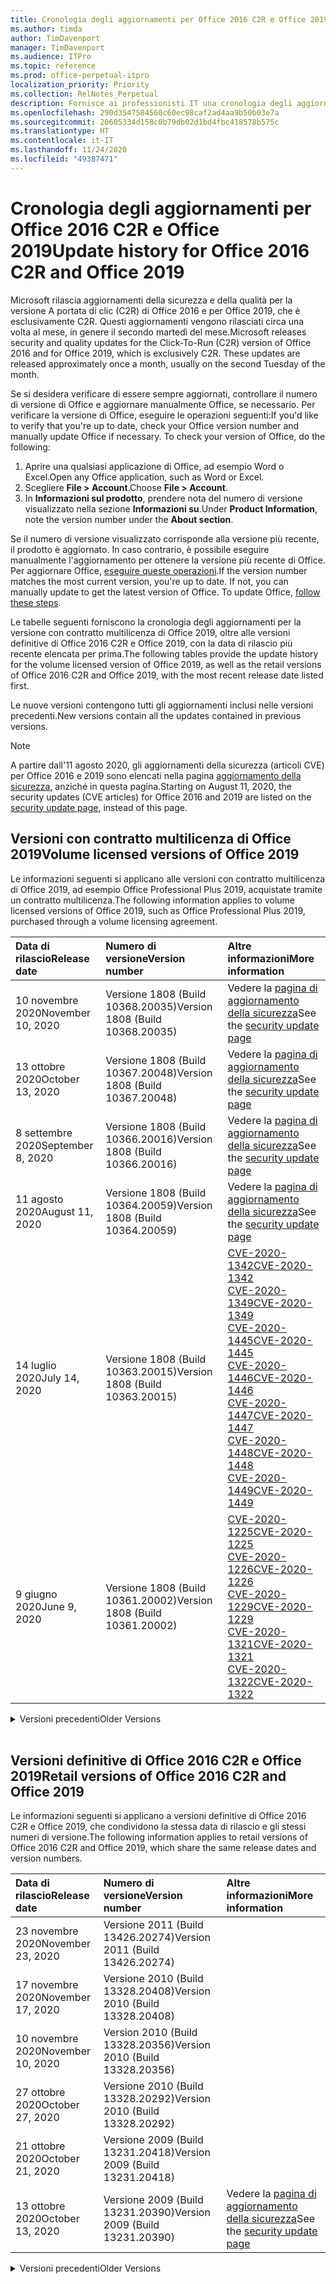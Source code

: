 ```yaml
---
title: Cronologia degli aggiornamenti per Office 2016 C2R e Office 2019
ms.author: timda
author: TimDavenport
manager: TimDavenport
ms.audience: ITPro
ms.topic: reference
ms.prod: office-perpetual-itpro
localization_priority: Priority
ms.collection: RelNotes_Perpetual
description: Fornisce ai professionisti IT una cronologia degli aggiornamenti per le versioni con licenza perpetua di Office 2016 e 2019 che usano la tecnologia A portata di clic (C2R)
ms.openlocfilehash: 290d3547584560c60ec98caf2ad4aa9b50b03e7a
ms.sourcegitcommit: 20605334d158c0b79db02d1bd4fbc418578b575c
ms.translationtype: HT
ms.contentlocale: it-IT
ms.lasthandoff: 11/24/2020
ms.locfileid: "49387471"
---
```

# <a name="update-history-for-office-2016-c2r-and-office-2019"></a><span data-ttu-id="23f3d-103">Cronologia degli aggiornamenti per Office 2016 C2R e Office 2019</span><span class="sxs-lookup"><span data-stu-id="23f3d-103">Update history for Office 2016 C2R and Office 2019</span></span>

<span data-ttu-id="23f3d-p101">Microsoft rilascia aggiornamenti della sicurezza e della qualità per la versione A portata di clic (C2R) di Office 2016 e per Office 2019, che è esclusivamente C2R. Questi aggiornamenti vengono rilasciati circa una volta al mese, in genere il secondo martedì del mese.</span><span class="sxs-lookup"><span data-stu-id="23f3d-p101">Microsoft releases security and quality updates for the Click-To-Run (C2R) version of Office 2016 and for Office 2019, which is exclusively C2R. These updates are released approximately once a month, usually on the second Tuesday of the month.</span></span>

<span data-ttu-id="23f3d-p102">Se si desidera verificare di essere sempre aggiornati, controllare il numero di versione di Office e aggiornare manualmente Office, se necessario. Per verificare la versione di Office, eseguire le operazioni seguenti:</span><span class="sxs-lookup"><span data-stu-id="23f3d-p102">If you'd like to verify that you're up to date, check your Office version number and manually update Office if necessary. To check your version of Office, do the following:</span></span>

  1.    <span data-ttu-id="23f3d-108">Aprire una qualsiasi applicazione di Office, ad esempio Word o Excel.</span><span class="sxs-lookup"><span data-stu-id="23f3d-108">Open any Office application, such as Word or Excel.</span></span>
  2.    <span data-ttu-id="23f3d-109">Scegliere **File > Account**.</span><span class="sxs-lookup"><span data-stu-id="23f3d-109">Choose **File > Account**.</span></span>
  3.    <span data-ttu-id="23f3d-110">In **Informazioni sul prodotto**, prendere nota del numero di versione visualizzato nella sezione **Informazioni su**.</span><span class="sxs-lookup"><span data-stu-id="23f3d-110">Under **Product Information**, note the version number under the **About section**.</span></span>

<span data-ttu-id="23f3d-p103">Se il numero di versione visualizzato corrisponde alla versione più recente, il prodotto è aggiornato. In caso contrario, è possibile eseguire manualmente l'aggiornamento per ottenere la versione più recente di Office. Per aggiornare Office, [eseguire queste operazioni](https://support.office.com/article/2ab296f3-7f03-43a2-8e50-46de917611c5).</span><span class="sxs-lookup"><span data-stu-id="23f3d-p103">If the version number matches the most current version, you're up to date. If not, you can manually update to get the latest version of Office. To update Office, [follow these steps](https://support.office.com/article/2ab296f3-7f03-43a2-8e50-46de917611c5).</span></span>


<span data-ttu-id="23f3d-114">Le tabelle seguenti forniscono la cronologia degli aggiornamenti per la versione con contratto multilicenza di Office 2019, oltre alle versioni definitive di Office 2016 C2R e Office 2019, con la data di rilascio più recente elencata per prima.</span><span class="sxs-lookup"><span data-stu-id="23f3d-114">The following tables provide the update history for the volume licensed version of Office 2019, as well as the retail versions of Office 2016 C2R and Office 2019, with the most recent release date listed first.</span></span>

<span data-ttu-id="23f3d-115">Le nuove versioni contengono tutti gli aggiornamenti inclusi nelle versioni precedenti.</span><span class="sxs-lookup"><span data-stu-id="23f3d-115">New versions contain all the updates contained in previous versions.</span></span>


 > [!NOTE]
> <span data-ttu-id="23f3d-116">A partire dall'11 agosto 2020, gli aggiornamenti della sicurezza (articoli CVE) per Office 2016 e 2019 sono elencati nella pagina [aggiornamento della sicurezza](https://docs.microsoft.com/officeupdates/microsoft365-apps-security-updates), anziché in questa pagina.</span><span class="sxs-lookup"><span data-stu-id="23f3d-116">Starting on August 11, 2020, the security updates (CVE articles) for Office 2016 and 2019 are listed on the [security update page](https://docs.microsoft.com/officeupdates/microsoft365-apps-security-updates), instead of this page.</span></span> 


## <a name="volume-licensed-versions-of-office-2019"></a><span data-ttu-id="23f3d-117">Versioni con contratto multilicenza di Office 2019</span><span class="sxs-lookup"><span data-stu-id="23f3d-117">Volume licensed versions of Office 2019</span></span>
<span data-ttu-id="23f3d-118">Le informazioni seguenti si applicano alle versioni con contratto multilicenza di Office 2019, ad esempio Office Professional Plus 2019, acquistate tramite un contratto multilicenza.</span><span class="sxs-lookup"><span data-stu-id="23f3d-118">The following information applies to volume licensed versions of Office 2019, such as Office Professional Plus 2019, purchased through a volume licensing agreement.</span></span>

[//]: # (NON RIMUOVERE L'INIZIO DELLA TABELLA VL)


|<span data-ttu-id="23f3d-120">**Data di rilascio**</span><span class="sxs-lookup"><span data-stu-id="23f3d-120">**Release date**</span></span>|<span data-ttu-id="23f3d-121">**Numero di versione**</span><span class="sxs-lookup"><span data-stu-id="23f3d-121">**Version number**</span></span>|<span data-ttu-id="23f3d-122">**Altre informazioni**</span><span class="sxs-lookup"><span data-stu-id="23f3d-122">**More information**</span></span>|
|:-----|:-----|:-----|
|<span data-ttu-id="23f3d-123">10 novembre 2020</span><span class="sxs-lookup"><span data-stu-id="23f3d-123">November 10, 2020</span></span>|<span data-ttu-id="23f3d-124">Versione 1808 (Build 10368.20035)</span><span class="sxs-lookup"><span data-stu-id="23f3d-124">Version 1808 (Build 10368.20035)</span></span>| <span data-ttu-id="23f3d-125">Vedere la [pagina di aggiornamento della sicurezza](https://docs.microsoft.com/officeupdates/microsoft365-apps-security-updates)</span><span class="sxs-lookup"><span data-stu-id="23f3d-125">See the [security update page](https://docs.microsoft.com/officeupdates/microsoft365-apps-security-updates)</span></span> |
|<span data-ttu-id="23f3d-126">13 ottobre 2020</span><span class="sxs-lookup"><span data-stu-id="23f3d-126">October 13, 2020</span></span>|<span data-ttu-id="23f3d-127">Versione 1808 (Build 10367.20048)</span><span class="sxs-lookup"><span data-stu-id="23f3d-127">Version 1808 (Build 10367.20048)</span></span>|<span data-ttu-id="23f3d-128">Vedere la [pagina di aggiornamento della sicurezza](https://docs.microsoft.com/officeupdates/microsoft365-apps-security-updates)</span><span class="sxs-lookup"><span data-stu-id="23f3d-128">See the [security update page](https://docs.microsoft.com/officeupdates/microsoft365-apps-security-updates)</span></span>  |
|<span data-ttu-id="23f3d-129">8 settembre 2020</span><span class="sxs-lookup"><span data-stu-id="23f3d-129">September 8, 2020</span></span>|<span data-ttu-id="23f3d-130">Versione 1808 (Build 10366.20016)</span><span class="sxs-lookup"><span data-stu-id="23f3d-130">Version 1808 (Build 10366.20016)</span></span>|<span data-ttu-id="23f3d-131">Vedere la [pagina di aggiornamento della sicurezza](https://docs.microsoft.com/officeupdates/microsoft365-apps-security-updates)</span><span class="sxs-lookup"><span data-stu-id="23f3d-131">See the [security update page](https://docs.microsoft.com/officeupdates/microsoft365-apps-security-updates)</span></span> |
|<span data-ttu-id="23f3d-132">11 agosto 2020</span><span class="sxs-lookup"><span data-stu-id="23f3d-132">August 11, 2020</span></span>|<span data-ttu-id="23f3d-133">Versione 1808 (Build 10364.20059)</span><span class="sxs-lookup"><span data-stu-id="23f3d-133">Version 1808 (Build 10364.20059)</span></span>|<span data-ttu-id="23f3d-134">Vedere la [pagina di aggiornamento della sicurezza](https://docs.microsoft.com/officeupdates/microsoft365-apps-security-updates)</span><span class="sxs-lookup"><span data-stu-id="23f3d-134">See the [security update page](https://docs.microsoft.com/officeupdates/microsoft365-apps-security-updates)</span></span> |
|<span data-ttu-id="23f3d-135">14 luglio 2020</span><span class="sxs-lookup"><span data-stu-id="23f3d-135">July 14, 2020</span></span>   |<span data-ttu-id="23f3d-136">Versione 1808 (Build 10363.20015)</span><span class="sxs-lookup"><span data-stu-id="23f3d-136">Version 1808 (Build 10363.20015)</span></span>  |[<span data-ttu-id="23f3d-137">CVE-2020-1342</span><span class="sxs-lookup"><span data-stu-id="23f3d-137">CVE-2020-1342</span></span>](https://portal.msrc.microsoft.com/en-US/security-guidance/advisory/CVE-2020-1342) <br/>[<span data-ttu-id="23f3d-138">CVE-2020-1349</span><span class="sxs-lookup"><span data-stu-id="23f3d-138">CVE-2020-1349</span></span>](https://portal.msrc.microsoft.com/en-US/security-guidance/advisory/CVE-2020-1349) <br/>[<span data-ttu-id="23f3d-139">CVE-2020-1445</span><span class="sxs-lookup"><span data-stu-id="23f3d-139">CVE-2020-1445</span></span>](https://portal.msrc.microsoft.com/en-US/security-guidance/advisory/CVE-2020-1445) <br/>[<span data-ttu-id="23f3d-140">CVE-2020-1446</span><span class="sxs-lookup"><span data-stu-id="23f3d-140">CVE-2020-1446</span></span>](https://portal.msrc.microsoft.com/en-US/security-guidance/advisory/CVE-2020-1446) <br/>[<span data-ttu-id="23f3d-141">CVE-2020-1447</span><span class="sxs-lookup"><span data-stu-id="23f3d-141">CVE-2020-1447</span></span>](https://portal.msrc.microsoft.com/en-US/security-guidance/advisory/CVE-2020-1447) <br/>[<span data-ttu-id="23f3d-142">CVE-2020-1448</span><span class="sxs-lookup"><span data-stu-id="23f3d-142">CVE-2020-1448</span></span>](https://portal.msrc.microsoft.com/en-US/security-guidance/advisory/CVE-2020-1448) <br/>[<span data-ttu-id="23f3d-143">CVE-2020-1449</span><span class="sxs-lookup"><span data-stu-id="23f3d-143">CVE-2020-1449</span></span>](https://portal.msrc.microsoft.com/en-US/security-guidance/advisory/CVE-2020-1449) <br/>|
|<span data-ttu-id="23f3d-144">9 giugno 2020</span><span class="sxs-lookup"><span data-stu-id="23f3d-144">June 9, 2020</span></span>   |<span data-ttu-id="23f3d-145">Versione 1808 (Build 10361.20002)</span><span class="sxs-lookup"><span data-stu-id="23f3d-145">Version 1808 (Build 10361.20002)</span></span>  |[<span data-ttu-id="23f3d-146">CVE-2020-1225</span><span class="sxs-lookup"><span data-stu-id="23f3d-146">CVE-2020-1225</span></span>](https://portal.msrc.microsoft.com/en-US/security-guidance/advisory/CVE-2020-1225) <br/> [<span data-ttu-id="23f3d-147">CVE-2020-1226</span><span class="sxs-lookup"><span data-stu-id="23f3d-147">CVE-2020-1226</span></span>](https://portal.msrc.microsoft.com/en-US/security-guidance/advisory/CVE-2020-1226) <br/>[<span data-ttu-id="23f3d-148">CVE-2020-1229</span><span class="sxs-lookup"><span data-stu-id="23f3d-148">CVE-2020-1229</span></span>](https://portal.msrc.microsoft.com/en-US/security-guidance/advisory/CVE-2020-1229) <br/>[<span data-ttu-id="23f3d-149">CVE-2020-1321</span><span class="sxs-lookup"><span data-stu-id="23f3d-149">CVE-2020-1321</span></span>](https://portal.msrc.microsoft.com/en-US/security-guidance/advisory/CVE-2020-1321) <br/>[<span data-ttu-id="23f3d-150">CVE-2020-1322</span><span class="sxs-lookup"><span data-stu-id="23f3d-150">CVE-2020-1322</span></span>](https://portal.msrc.microsoft.com/en-US/security-guidance/advisory/CVE-2020-1322) <br/>|


[//]: # (NON RIMUOVERE LA FINE DELLA TABELLA VL)

<details>
<summary><span data-ttu-id="23f3d-152">Versioni precedenti</span><span class="sxs-lookup"><span data-stu-id="23f3d-152">Older Versions</span></span></summary>
 

[//]: # (NON RIMUOVERE L'INIZIO DELLA VECCHIA TABELLA VL)


|<span data-ttu-id="23f3d-154">**Data di rilascio**</span><span class="sxs-lookup"><span data-stu-id="23f3d-154">**Release date**</span></span>|<span data-ttu-id="23f3d-155">**Numero di versione**</span><span class="sxs-lookup"><span data-stu-id="23f3d-155">**Version number**</span></span>|<span data-ttu-id="23f3d-156">**Altre informazioni**</span><span class="sxs-lookup"><span data-stu-id="23f3d-156">**More information**</span></span>|
|:-----|:-----|:-----|
|<span data-ttu-id="23f3d-157">12 maggio 2020</span><span class="sxs-lookup"><span data-stu-id="23f3d-157">May 12, 2020</span></span>   |<span data-ttu-id="23f3d-158">Versione 1808 (Build 10359.20023)</span><span class="sxs-lookup"><span data-stu-id="23f3d-158">Version 1808 (Build 10359.20023)</span></span>  |[<span data-ttu-id="23f3d-159">CVE-2020-0901</span><span class="sxs-lookup"><span data-stu-id="23f3d-159">CVE-2020-0901</span></span>](https://portal.msrc.microsoft.com/en-US/security-guidance/advisory/CVE-2020-0901) <br/> |
|<span data-ttu-id="23f3d-160">14 aprile 2020</span><span class="sxs-lookup"><span data-stu-id="23f3d-160">April 14, 2020</span></span>   |<span data-ttu-id="23f3d-161">Versione 1808 (Build 10358.20061)</span><span class="sxs-lookup"><span data-stu-id="23f3d-161">Version 1808 (Build 10358.20061)</span></span>  |[<span data-ttu-id="23f3d-162">CVE-2020-0760</span><span class="sxs-lookup"><span data-stu-id="23f3d-162">CVE-2020-0760</span></span>](https://portal.msrc.microsoft.com/en-US/security-guidance/advisory/CVE-2020-0760) <br/> [<span data-ttu-id="23f3d-163">CVE-2020-0906</span><span class="sxs-lookup"><span data-stu-id="23f3d-163">CVE-2020-0906</span></span>](https://portal.msrc.microsoft.com/en-US/security-guidance/advisory/CVE-2020-0906) <br/> [<span data-ttu-id="23f3d-164">CVE-2020-0961</span><span class="sxs-lookup"><span data-stu-id="23f3d-164">CVE-2020-0961</span></span>](https://portal.msrc.microsoft.com/en-US/security-guidance/advisory/CVE-2020-0961) <br/> [<span data-ttu-id="23f3d-165">CVE-2020-0980</span><span class="sxs-lookup"><span data-stu-id="23f3d-165">CVE-2020-0980</span></span>](https://portal.msrc.microsoft.com/en-US/security-guidance/advisory/CVE-2020-0980) <br/>[<span data-ttu-id="23f3d-166">CVE-2020-0991</span><span class="sxs-lookup"><span data-stu-id="23f3d-166">CVE-2020-0991</span></span>](https://portal.msrc.microsoft.com/en-US/security-guidance/advisory/CVE-2020-0991) <br/> |
|<span data-ttu-id="23f3d-167">10 marzo 2020</span><span class="sxs-lookup"><span data-stu-id="23f3d-167">March 10, 2020</span></span>   |<span data-ttu-id="23f3d-168">Versione 1808 (Build 10357.20081)</span><span class="sxs-lookup"><span data-stu-id="23f3d-168">Version 1808 (Build 10357.20081)</span></span>  |[<span data-ttu-id="23f3d-169">CVE-2020-0850</span><span class="sxs-lookup"><span data-stu-id="23f3d-169">CVE-2020-0850</span></span>](https://portal.msrc.microsoft.com/en-US/security-guidance/advisory/CVE-2020-0850) <br/> [<span data-ttu-id="23f3d-170">CVE-2020-0852</span><span class="sxs-lookup"><span data-stu-id="23f3d-170">CVE-2020-0852</span></span>](https://portal.msrc.microsoft.com/en-US/security-guidance/advisory/CVE-2020-0852) <br/> [<span data-ttu-id="23f3d-171">CVE-2020-0892</span><span class="sxs-lookup"><span data-stu-id="23f3d-171">CVE-2020-0892</span></span>](https://portal.msrc.microsoft.com/en-US/security-guidance/advisory/CVE-2020-0892) <br/>  |
|<span data-ttu-id="23f3d-172">11 febbraio 2020</span><span class="sxs-lookup"><span data-stu-id="23f3d-172">February 11, 2020</span></span>   |<span data-ttu-id="23f3d-173">Versione 1808 (Build 10356.20006)</span><span class="sxs-lookup"><span data-stu-id="23f3d-173">Version 1808 (Build 10356.20006)</span></span>  |[<span data-ttu-id="23f3d-174">CVE-2020-0696</span><span class="sxs-lookup"><span data-stu-id="23f3d-174">CVE-2020-0696</span></span>](https://portal.msrc.microsoft.com/en-us/security-guidance/advisory/CVE-2020-0696) <br/> [<span data-ttu-id="23f3d-175">CVE-2020-0759</span><span class="sxs-lookup"><span data-stu-id="23f3d-175">CVE-2020-0759</span></span>](https://portal.msrc.microsoft.com/en-US/security-guidance/advisory/CVE-2020-0759) <br/>  |


[//]: # (NON RIMUOVERE LA FINE DELLA VECCHIA TABELLA VL)

</details>


<br/>

## <a name="retail-versions-of-office-2016-c2r-and-office-2019"></a><span data-ttu-id="23f3d-177">Versioni definitive di Office 2016 C2R e Office 2019</span><span class="sxs-lookup"><span data-stu-id="23f3d-177">Retail versions of Office 2016 C2R and Office 2019</span></span>
<span data-ttu-id="23f3d-178">Le informazioni seguenti si applicano a versioni definitive di Office 2016 C2R e Office 2019, che condividono la stessa data di rilascio e gli stessi numeri di versione.</span><span class="sxs-lookup"><span data-stu-id="23f3d-178">The following information applies to retail versions of Office 2016 C2R and Office 2019, which share the same release dates and version numbers.</span></span>

[//]: # (NON RIMUOVERE L'INIZIO DELLA TABELLA RETAIL)


|<span data-ttu-id="23f3d-180">**Data di rilascio**</span><span class="sxs-lookup"><span data-stu-id="23f3d-180">**Release date**</span></span>|<span data-ttu-id="23f3d-181">**Numero di versione**</span><span class="sxs-lookup"><span data-stu-id="23f3d-181">**Version number**</span></span>|<span data-ttu-id="23f3d-182">**Altre informazioni**</span><span class="sxs-lookup"><span data-stu-id="23f3d-182">**More information**</span></span>|
|:-----|:-----|:-----|
|<span data-ttu-id="23f3d-183">23 novembre 2020</span><span class="sxs-lookup"><span data-stu-id="23f3d-183">November 23, 2020</span></span>|<span data-ttu-id="23f3d-184">Versione 2011 (Build 13426.20274)</span><span class="sxs-lookup"><span data-stu-id="23f3d-184">Version 2011 (Build 13426.20274)</span></span>| |
|<span data-ttu-id="23f3d-185">17 novembre 2020</span><span class="sxs-lookup"><span data-stu-id="23f3d-185">November 17, 2020</span></span>|<span data-ttu-id="23f3d-186">Versione 2010 (Build 13328.20408)</span><span class="sxs-lookup"><span data-stu-id="23f3d-186">Version 2010 (Build 13328.20408)</span></span>| |
|<span data-ttu-id="23f3d-187">10 novembre 2020</span><span class="sxs-lookup"><span data-stu-id="23f3d-187">November 10, 2020</span></span>|<span data-ttu-id="23f3d-188">Version 2010 (Build 13328.20356)</span><span class="sxs-lookup"><span data-stu-id="23f3d-188">Version 2010 (Build 13328.20356)</span></span>| |
|<span data-ttu-id="23f3d-189">27 ottobre 2020</span><span class="sxs-lookup"><span data-stu-id="23f3d-189">October 27, 2020</span></span>|<span data-ttu-id="23f3d-190">Versione 2010 (Build 13328.20292)</span><span class="sxs-lookup"><span data-stu-id="23f3d-190">Version 2010 (Build 13328.20292)</span></span>| |
|<span data-ttu-id="23f3d-191">21 ottobre 2020</span><span class="sxs-lookup"><span data-stu-id="23f3d-191">October 21, 2020</span></span>|<span data-ttu-id="23f3d-192">Versione 2009 (Build 13231.20418)</span><span class="sxs-lookup"><span data-stu-id="23f3d-192">Version 2009 (Build 13231.20418)</span></span>| |
|<span data-ttu-id="23f3d-193">13 ottobre 2020</span><span class="sxs-lookup"><span data-stu-id="23f3d-193">October 13, 2020</span></span>|<span data-ttu-id="23f3d-194">Versione 2009 (Build 13231.20390)</span><span class="sxs-lookup"><span data-stu-id="23f3d-194">Version 2009 (Build 13231.20390)</span></span>|<span data-ttu-id="23f3d-195">Vedere la [pagina di aggiornamento della sicurezza](https://docs.microsoft.com/officeupdates/microsoft365-apps-security-updates)</span><span class="sxs-lookup"><span data-stu-id="23f3d-195">See the [security update page](https://docs.microsoft.com/officeupdates/microsoft365-apps-security-updates)</span></span>  |


[//]: # (NON RIMUOVERE LA FINE DELLA TABELLA RETAIL)

<details>
<summary><span data-ttu-id="23f3d-197">Versioni precedenti</span><span class="sxs-lookup"><span data-stu-id="23f3d-197">Older Versions</span></span></summary>
 

[//]: # (NON RIMUOVERE L'INIZIO DELLA VECCHIA TABELLA RETAIL)


|<span data-ttu-id="23f3d-199">**Data di rilascio**</span><span class="sxs-lookup"><span data-stu-id="23f3d-199">**Release date**</span></span>|<span data-ttu-id="23f3d-200">**Numero di versione**</span><span class="sxs-lookup"><span data-stu-id="23f3d-200">**Version number**</span></span>|<span data-ttu-id="23f3d-201">**Altre informazioni**</span><span class="sxs-lookup"><span data-stu-id="23f3d-201">**More information**</span></span>|
|:-----|:-----|:-----|
|<span data-ttu-id="23f3d-202">8 ottobre 2020</span><span class="sxs-lookup"><span data-stu-id="23f3d-202">October 8, 2020</span></span>|<span data-ttu-id="23f3d-203">Versione 2009 (Build 13231.20368)</span><span class="sxs-lookup"><span data-stu-id="23f3d-203">Version 2009 (Build 13231.20368)</span></span>| |
|<span data-ttu-id="23f3d-204">28 settembre 2020</span><span class="sxs-lookup"><span data-stu-id="23f3d-204">September 28, 2020</span></span>|<span data-ttu-id="23f3d-205">Versione 2009 (Build 13231.20262)</span><span class="sxs-lookup"><span data-stu-id="23f3d-205">Version 2009 (Build 13231.20262)</span></span>| |
|<span data-ttu-id="23f3d-206">22 settembre 2020</span><span class="sxs-lookup"><span data-stu-id="23f3d-206">September 22, 2020</span></span>|<span data-ttu-id="23f3d-207">Versione 2008 (Build 13127.20508)</span><span class="sxs-lookup"><span data-stu-id="23f3d-207">Version 2008 (Build 13127.20508)</span></span>| |
|<span data-ttu-id="23f3d-208">9 settembre 2020</span><span class="sxs-lookup"><span data-stu-id="23f3d-208">September 9, 2020</span></span>|<span data-ttu-id="23f3d-209">Versione 2008 (Build 13127.20408)</span><span class="sxs-lookup"><span data-stu-id="23f3d-209">Version 2008 (Build 13127.20408)</span></span>|<span data-ttu-id="23f3d-210">Vedere la [pagina di aggiornamento della sicurezza](https://docs.microsoft.com/officeupdates/microsoft365-apps-security-updates)</span><span class="sxs-lookup"><span data-stu-id="23f3d-210">See the [security update page](https://docs.microsoft.com/officeupdates/microsoft365-apps-security-updates)</span></span> |
|<span data-ttu-id="23f3d-211">31 agosto 2020</span><span class="sxs-lookup"><span data-stu-id="23f3d-211">August 31, 2020</span></span>|<span data-ttu-id="23f3d-212">Versione 2008 (Build 13127.20296)</span><span class="sxs-lookup"><span data-stu-id="23f3d-212">Version 2008 (Build 13127.20296)</span></span>| |
|<span data-ttu-id="23f3d-213">25 agosto 2020</span><span class="sxs-lookup"><span data-stu-id="23f3d-213">August 25, 2020</span></span>|<span data-ttu-id="23f3d-214">Versione 2007 (Build 13029.20460)</span><span class="sxs-lookup"><span data-stu-id="23f3d-214">Version 2007 (Build 13029.20460)</span></span>| |
|<span data-ttu-id="23f3d-215">11 agosto 2020</span><span class="sxs-lookup"><span data-stu-id="23f3d-215">August 11, 2020</span></span>|<span data-ttu-id="23f3d-216">Versione 2007 (Build 13029.20344)</span><span class="sxs-lookup"><span data-stu-id="23f3d-216">Version 2007 (Build 13029.20344)</span></span>|<span data-ttu-id="23f3d-217">Vedere la [pagina di aggiornamento della sicurezza](https://docs.microsoft.com/officeupdates/microsoft365-apps-security-updates)</span><span class="sxs-lookup"><span data-stu-id="23f3d-217">See the [security update page](https://docs.microsoft.com/officeupdates/microsoft365-apps-security-updates)</span></span> |
|<span data-ttu-id="23f3d-218">30 luglio 2020</span><span class="sxs-lookup"><span data-stu-id="23f3d-218">July 30, 2020</span></span>|<span data-ttu-id="23f3d-219">Versione 2007 (Build 13029.20308)</span><span class="sxs-lookup"><span data-stu-id="23f3d-219">Version 2007 (Build 13029.20308)</span></span>  |<span data-ttu-id="23f3d-220">Diverse correzioni di bug e miglioramenti delle prestazioni.</span><span class="sxs-lookup"><span data-stu-id="23f3d-220">Various bug and performance fixes.</span></span>  <br/>  |
|<span data-ttu-id="23f3d-221">28 luglio 2020</span><span class="sxs-lookup"><span data-stu-id="23f3d-221">July 28, 2020</span></span>|<span data-ttu-id="23f3d-222">Versione 2006 (Build 13001.20498)</span><span class="sxs-lookup"><span data-stu-id="23f3d-222">Version 2006 (Build 13001.20498)</span></span>  |<span data-ttu-id="23f3d-223">Diverse correzioni di bug e miglioramenti delle prestazioni.</span><span class="sxs-lookup"><span data-stu-id="23f3d-223">Various bug and performance fixes.</span></span>  <br/>  |
|<span data-ttu-id="23f3d-224">14 luglio 2020</span><span class="sxs-lookup"><span data-stu-id="23f3d-224">July 14, 2020</span></span>|<span data-ttu-id="23f3d-225">Versione 2006 (Build 13001.20384)</span><span class="sxs-lookup"><span data-stu-id="23f3d-225">Version 2006 (Build 13001.20384)</span></span>  |[<span data-ttu-id="23f3d-226">CVE-2020-1342</span><span class="sxs-lookup"><span data-stu-id="23f3d-226">CVE-2020-1342</span></span>](https://portal.msrc.microsoft.com/en-US/security-guidance/advisory/CVE-2020-1342) <br/>[<span data-ttu-id="23f3d-227">CVE-2020-1349</span><span class="sxs-lookup"><span data-stu-id="23f3d-227">CVE-2020-1349</span></span>](https://portal.msrc.microsoft.com/en-US/security-guidance/advisory/CVE-2020-1349) <br/>[<span data-ttu-id="23f3d-228">CVE-2020-1445</span><span class="sxs-lookup"><span data-stu-id="23f3d-228">CVE-2020-1445</span></span>](https://portal.msrc.microsoft.com/en-US/security-guidance/advisory/CVE-2020-1445) <br/>[<span data-ttu-id="23f3d-229">CVE-2020-1446</span><span class="sxs-lookup"><span data-stu-id="23f3d-229">CVE-2020-1446</span></span>](https://portal.msrc.microsoft.com/en-US/security-guidance/advisory/CVE-2020-1446) <br/>[<span data-ttu-id="23f3d-230">CVE-2020-1447</span><span class="sxs-lookup"><span data-stu-id="23f3d-230">CVE-2020-1447</span></span>](https://portal.msrc.microsoft.com/en-US/security-guidance/advisory/CVE-2020-1447) <br/>[<span data-ttu-id="23f3d-231">CVE-2020-1449</span><span class="sxs-lookup"><span data-stu-id="23f3d-231">CVE-2020-1449</span></span>](https://portal.msrc.microsoft.com/en-US/security-guidance/advisory/CVE-2020-1449) <br/>[<span data-ttu-id="23f3d-232">CVE-2020-1458</span><span class="sxs-lookup"><span data-stu-id="23f3d-232">CVE-2020-1458</span></span>](https://portal.msrc.microsoft.com/en-US/security-guidance/advisory/CVE-2020-1458) <br/>|
|<span data-ttu-id="23f3d-233">30 giugno 2020</span><span class="sxs-lookup"><span data-stu-id="23f3d-233">June 30, 2020</span></span>|<span data-ttu-id="23f3d-234">Versione 2006 (Build 13001.20266)</span><span class="sxs-lookup"><span data-stu-id="23f3d-234">Version 2006 (Build 13001.20266)</span></span>  |<span data-ttu-id="23f3d-235">Diverse correzioni di bug e miglioramenti delle prestazioni.</span><span class="sxs-lookup"><span data-stu-id="23f3d-235">Various bug and performance fixes.</span></span>  <br/>  |
|<span data-ttu-id="23f3d-236">24 giugno 2020</span><span class="sxs-lookup"><span data-stu-id="23f3d-236">June 24, 2020</span></span>|<span data-ttu-id="23f3d-237">Versione 2005 (Build 12827.20470)</span><span class="sxs-lookup"><span data-stu-id="23f3d-237">Version 2005 (Build 12827.20470)</span></span>  |<span data-ttu-id="23f3d-238">Diverse correzioni di bug e miglioramenti delle prestazioni.</span><span class="sxs-lookup"><span data-stu-id="23f3d-238">Various bug and performance fixes.</span></span>  <br/>  |
|<span data-ttu-id="23f3d-239">9 giugno 2020</span><span class="sxs-lookup"><span data-stu-id="23f3d-239">June 9, 2020</span></span>|<span data-ttu-id="23f3d-240">Versione 2005 (Build 12827.20336)</span><span class="sxs-lookup"><span data-stu-id="23f3d-240">Version 2005 (Build 12827.20336)</span></span>  |[<span data-ttu-id="23f3d-241">CVE-2020-1225</span><span class="sxs-lookup"><span data-stu-id="23f3d-241">CVE-2020-1225</span></span>](https://portal.msrc.microsoft.com/en-US/security-guidance/advisory/CVE-2020-1225)  <br/> [<span data-ttu-id="23f3d-242">CVE-2020-1226</span><span class="sxs-lookup"><span data-stu-id="23f3d-242">CVE-2020-1226</span></span>](https://portal.msrc.microsoft.com/en-US/security-guidance/advisory/CVE-2020-1226)  <br/> [<span data-ttu-id="23f3d-243">CVE-2020-1229</span><span class="sxs-lookup"><span data-stu-id="23f3d-243">CVE-2020-1229</span></span>](https://portal.msrc.microsoft.com/en-US/security-guidance/advisory/CVE-2020-1229)  <br/> [<span data-ttu-id="23f3d-244">CVE-2020-1321</span><span class="sxs-lookup"><span data-stu-id="23f3d-244">CVE-2020-1321</span></span>](https://portal.msrc.microsoft.com/en-US/security-guidance/advisory/CVE-2020-1321)  <br/> [<span data-ttu-id="23f3d-245">CVE-2020-1322</span><span class="sxs-lookup"><span data-stu-id="23f3d-245">CVE-2020-1322</span></span>](https://portal.msrc.microsoft.com/en-US/security-guidance/advisory/CVE-2020-1322)  <br/>|
|<span data-ttu-id="23f3d-246">2 giugno 2020</span><span class="sxs-lookup"><span data-stu-id="23f3d-246">June 2, 2020</span></span>|<span data-ttu-id="23f3d-247">Versione 2005 (Build 12827.20268)</span><span class="sxs-lookup"><span data-stu-id="23f3d-247">Version 2005 (Build 12827.20268)</span></span>  |<span data-ttu-id="23f3d-248">Diverse correzioni di bug e miglioramenti delle prestazioni.</span><span class="sxs-lookup"><span data-stu-id="23f3d-248">Various bug and performance fixes.</span></span>  <br/>  |
|<span data-ttu-id="23f3d-249">21 maggio 2020</span><span class="sxs-lookup"><span data-stu-id="23f3d-249">May 21, 2020</span></span>|<span data-ttu-id="23f3d-250">Versione 2004 (Build 12730.20352)</span><span class="sxs-lookup"><span data-stu-id="23f3d-250">Version 2004 (Build 12730.20352)</span></span>  |<span data-ttu-id="23f3d-251">Diverse correzioni di bug e miglioramenti delle prestazioni.</span><span class="sxs-lookup"><span data-stu-id="23f3d-251">Various bug and performance fixes.</span></span>  <br/>  |
|<span data-ttu-id="23f3d-252">12 maggio 2020</span><span class="sxs-lookup"><span data-stu-id="23f3d-252">May 12, 2020</span></span>|<span data-ttu-id="23f3d-253">Versione 2004 (Build 12730.20270)</span><span class="sxs-lookup"><span data-stu-id="23f3d-253">Version 2004 (Build 12730.20270)</span></span>  |[<span data-ttu-id="23f3d-254">CVE-2020-0901</span><span class="sxs-lookup"><span data-stu-id="23f3d-254">CVE-2020-0901</span></span>](https://portal.msrc.microsoft.com/en-US/security-guidance/advisory/CVE-2020-0901)  <br/>  |
|<span data-ttu-id="23f3d-255">4 maggio 2020</span><span class="sxs-lookup"><span data-stu-id="23f3d-255">May 4, 2020</span></span>|<span data-ttu-id="23f3d-256">Versione 2004 (Build 12730.20250)</span><span class="sxs-lookup"><span data-stu-id="23f3d-256">Version 2004 (Build 12730.20250)</span></span>  |[<span data-ttu-id="23f3d-257">Collegamenti</span><span class="sxs-lookup"><span data-stu-id="23f3d-257">Link</span></span>](https://support.microsoft.com/office/excel-word-powerpoint-file-becomes-corrupt-when-opening-a-file-that-contains-a-vba-project-or-after-enabling-a-macro-in-an-open-file-ad6ee6ca-db23-4614-a403-282821eb99f6?ui=en-us&rs=en-us&ad=us)<br/>  |
|<span data-ttu-id="23f3d-258">29 aprile 2020</span><span class="sxs-lookup"><span data-stu-id="23f3d-258">April 29, 2020</span></span>|<span data-ttu-id="23f3d-259">Versione 2004 (Build 12730.20236)</span><span class="sxs-lookup"><span data-stu-id="23f3d-259">Version 2004 (Build 12730.20236)</span></span>  |<span data-ttu-id="23f3d-260">Diverse correzioni di bug e miglioramenti delle prestazioni.</span><span class="sxs-lookup"><span data-stu-id="23f3d-260">Various bug and performance fixes.</span></span> <br/>  |
|<span data-ttu-id="23f3d-261">15 aprile 2020</span><span class="sxs-lookup"><span data-stu-id="23f3d-261">April 15, 2020</span></span>|<span data-ttu-id="23f3d-262">Versione 2003 (Build 12624.20466)</span><span class="sxs-lookup"><span data-stu-id="23f3d-262">Version 2003 (Build 12624.20466)</span></span>  |<span data-ttu-id="23f3d-263">Diverse correzioni di bug e miglioramenti delle prestazioni.</span><span class="sxs-lookup"><span data-stu-id="23f3d-263">Various bug and performance fixes.</span></span> <br/>  |
|<span data-ttu-id="23f3d-264">14 aprile 2020</span><span class="sxs-lookup"><span data-stu-id="23f3d-264">April 14, 2020</span></span>|<span data-ttu-id="23f3d-265">Versione 2003 (Build 12624.20442)</span><span class="sxs-lookup"><span data-stu-id="23f3d-265">Version 2003 (Build 12624.20442)</span></span>  |[<span data-ttu-id="23f3d-266">CVE-2020-0760</span><span class="sxs-lookup"><span data-stu-id="23f3d-266">CVE-2020-0760</span></span>](https://portal.msrc.microsoft.com/en-US/security-guidance/advisory/CVE-2020-0760) <br/> [<span data-ttu-id="23f3d-267">CVE-2020-0906</span><span class="sxs-lookup"><span data-stu-id="23f3d-267">CVE-2020-0906</span></span>](https://portal.msrc.microsoft.com/en-US/security-guidance/advisory/CVE-2020-0906) <br/> [<span data-ttu-id="23f3d-268">CVE-2020-0961</span><span class="sxs-lookup"><span data-stu-id="23f3d-268">CVE-2020-0961</span></span>](https://portal.msrc.microsoft.com/en-US/security-guidance/advisory/CVE-2020-0961) <br/> [<span data-ttu-id="23f3d-269">CVE-2020-0979</span><span class="sxs-lookup"><span data-stu-id="23f3d-269">CVE-2020-0979</span></span>](https://portal.msrc.microsoft.com/en-US/security-guidance/advisory/CVE-2020-0979) <br/> [<span data-ttu-id="23f3d-270">CVE-2020-0980</span><span class="sxs-lookup"><span data-stu-id="23f3d-270">CVE-2020-0980</span></span>](https://portal.msrc.microsoft.com/en-US/security-guidance/advisory/CVE-2020-0980) <br/>[<span data-ttu-id="23f3d-271">CVE-2020-0991</span><span class="sxs-lookup"><span data-stu-id="23f3d-271">CVE-2020-0991</span></span>](https://portal.msrc.microsoft.com/en-US/security-guidance/advisory/CVE-2020-0991) <br/> |
|<span data-ttu-id="23f3d-272">31 marzo 2020</span><span class="sxs-lookup"><span data-stu-id="23f3d-272">March 31, 2020</span></span>|<span data-ttu-id="23f3d-273">Versione 2003 (Build 12624.20382)</span><span class="sxs-lookup"><span data-stu-id="23f3d-273">Version 2003 (Build 12624.20382)</span></span>  |<span data-ttu-id="23f3d-274">Diverse correzioni di bug e miglioramenti delle prestazioni.</span><span class="sxs-lookup"><span data-stu-id="23f3d-274">Various bug and performance fixes.</span></span> <br/>  |
|<span data-ttu-id="23f3d-275">25 marzo 2020</span><span class="sxs-lookup"><span data-stu-id="23f3d-275">March 25, 2020</span></span>|<span data-ttu-id="23f3d-276">Versione 2003 (Build 12624.20320)</span><span class="sxs-lookup"><span data-stu-id="23f3d-276">Version 2003 (Build 12624.20320)</span></span>  |<span data-ttu-id="23f3d-277">Diverse correzioni di bug e miglioramenti delle prestazioni.</span><span class="sxs-lookup"><span data-stu-id="23f3d-277">Various bug and performance fixes.</span></span> <br/>  |
|<span data-ttu-id="23f3d-278">10 marzo 2020</span><span class="sxs-lookup"><span data-stu-id="23f3d-278">March 10, 2020</span></span>|<span data-ttu-id="23f3d-279">Versione 2002 (Build 12527.20278)</span><span class="sxs-lookup"><span data-stu-id="23f3d-279">Version 2002 (Build 12527.20278)</span></span>  |[<span data-ttu-id="23f3d-280">CVE-2020-0850</span><span class="sxs-lookup"><span data-stu-id="23f3d-280">CVE-2020-0850</span></span>](https://portal.msrc.microsoft.com/en-US/security-guidance/advisory/CVE-2020-0850) <br/> [<span data-ttu-id="23f3d-281">CVE-2020-0851</span><span class="sxs-lookup"><span data-stu-id="23f3d-281">CVE-2020-0851</span></span>](https://portal.msrc.microsoft.com/en-US/security-guidance/advisory/CVE-2020-0851) <br/> [<span data-ttu-id="23f3d-282">CVE-2020-0855</span><span class="sxs-lookup"><span data-stu-id="23f3d-282">CVE-2020-0855</span></span>](https://portal.msrc.microsoft.com/en-US/security-guidance/advisory/CVE-2020-0855) <br/> [<span data-ttu-id="23f3d-283">CVE-2020-0892</span><span class="sxs-lookup"><span data-stu-id="23f3d-283">CVE-2020-0892</span></span>](https://portal.msrc.microsoft.com/en-US/security-guidance/advisory/CVE-2020-0892) <br/>  |
|<span data-ttu-id="23f3d-284">1 marzo 2020</span><span class="sxs-lookup"><span data-stu-id="23f3d-284">March 1, 2020</span></span>   |<span data-ttu-id="23f3d-285">Versione 2002 (Build 12527.20242)</span><span class="sxs-lookup"><span data-stu-id="23f3d-285">Version 2002 (Build 12527.20242)</span></span>  |<span data-ttu-id="23f3d-286">È stato risolto un problema per cui le applicazioni di terze parti non riuscivano a inviare messaggi di posta elettronica da Outlook.</span><span class="sxs-lookup"><span data-stu-id="23f3d-286">Addresses an issue that caused third party applications to be unable to send email from Outlook.</span></span> <br/>  |


[//]: # (NON RIMUOVERE LA FINE DELLA VECCHIA TABELLA RETAIL)


</details>






